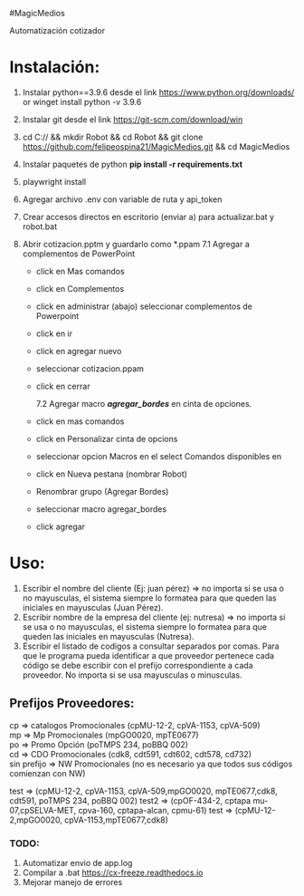 #MagicMedios

Automatización cotizador

# Instalación:

1. Instalar python==3.9.6 desde el link https://www.python.org/downloads/ or winget install python -v 3.9.6
2. Instalar git desde el link https://git-scm.com/download/win
3. cd C:// && mkdir Robot && cd Robot && git clone https://github.com/felipeospina21/MagicMedios.git && cd MagicMedios
4. Instalar paquetes de python **pip install -r requirements.txt**
5. playwright install
6. Agregar archivo .env con variable de ruta y api_token
7. Crear accesos directos en escritorio (enviar a) para actualizar.bat y robot.bat
8. Abrir cotizacion.pptm y guardarlo como \*.ppam
   7.1 Agregar a complementos de PowerPoint

   - click en Mas comandos
   - click en Complementos
   - click en administrar (abajo) seleccionar complementos de Powerpoint
   - click en ir
   - click en agregar nuevo
   - seleccionar cotizacion.ppam
   - click en cerrar

     7.2 Agregar macro **_agregar_bordes_** en cinta de opciones.

   - click en mas comandos
   - click en Personalizar cinta de opcions
   - seleccionar opcion Macros en el select Comandos disponibles en
   - click en Nueva pestana (nombrar Robot)
   - Renombrar grupo (Agregar Bordes)
   - seleccionar macro agregar_bordes
   - click agregar

# Uso:

1. Escribir el nombre del cliente (Ej: juan pérez) => no importa si se usa o no mayusculas, el sistema siempre lo formatea para que queden las iniciales en mayusculas (Juan Pérez).
2. Escribir nombre de la empresa del cliente (ej: nutresa) => no importa si se usa o no mayusculas, el sistema siempre lo formatea para que queden las iniciales en mayusculas (Nutresa).
3. Escribir el listado de codigos a consultar separados por comas. Para que le programa pueda identificar a que proveedor pertenece cada código se debe escribir con el prefijo correspondiente a cada proveedor. No importa si se usa mayusculas o minusculas.

## Prefijos Proveedores:

cp => catalogos Promocionales (cpMU-12-2, cpVA-1153, cpVA-509)  
mp => Mp Promocionales (mpGO0020, mpTE0677)  
po => Promo Opción (poTMPS 234, poBBQ 002)  
cd => CDO Promocionales (cdk8, cdt591, cdt602, cdt578, cd732)  
sin prefijo => NW Promocionales (no es necesario ya que todos sus códigos comienzan con NW)

test => (cpMU-12-2, cpVA-1153, cpVA-509,mpGO0020, mpTE0677,cdk8, cdt591, poTMPS 234, poBBQ 002)
test2 => (cpOF-434-2, cptapa mu-07,cpSELVA-MET, cpva-160, cptapa-alcan, cpmu-61)
test => (cpMU-12-2,mpGO0020, cpVA-1153,mpTE0677,cdk8)

### TODO:

1. Automatizar envio de app.log
2. Compilar a .bat https://cx-freeze.readthedocs.io
3. Mejorar manejo de errores
